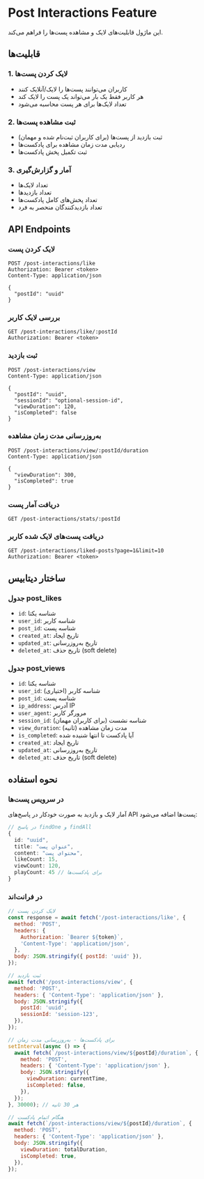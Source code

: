 # Post Interactions Feature

این ماژول قابلیت‌های لایک و مشاهده پست‌ها را فراهم می‌کند.

## قابلیت‌ها

### 1. لایک کردن پست‌ها

- کاربران می‌توانند پست‌ها را لایک/آنلایک کنند
- هر کاربر فقط یک بار می‌تواند یک پست را لایک کند
- تعداد لایک‌ها برای هر پست محاسبه می‌شود

### 2. ثبت مشاهده پست‌ها

- ثبت بازدید از پست‌ها (برای کاربران ثبت‌نام شده و مهمان)
- ردیابی مدت زمان مشاهده برای پادکست‌ها
- ثبت تکمیل پخش پادکست‌ها

### 3. آمار و گزارش‌گیری

- تعداد لایک‌ها
- تعداد بازدیدها
- تعداد پخش‌های کامل پادکست‌ها
- تعداد بازدیدکنندگان منحصر به فرد

## API Endpoints

### لایک کردن پست

```http
POST /post-interactions/like
Authorization: Bearer <token>
Content-Type: application/json

{
  "postId": "uuid"
}
```

### بررسی لایک کاربر

```http
GET /post-interactions/like/:postId
Authorization: Bearer <token>
```

### ثبت بازدید

```http
POST /post-interactions/view
Content-Type: application/json

{
  "postId": "uuid",
  "sessionId": "optional-session-id",
  "viewDuration": 120,
  "isCompleted": false
}
```

### به‌روزرسانی مدت زمان مشاهده

```http
POST /post-interactions/view/:postId/duration
Content-Type: application/json

{
  "viewDuration": 300,
  "isCompleted": true
}
```

### دریافت آمار پست

```http
GET /post-interactions/stats/:postId
```

### دریافت پست‌های لایک شده کاربر

```http
GET /post-interactions/liked-posts?page=1&limit=10
Authorization: Bearer <token>
```

## ساختار دیتابیس

### جدول post_likes

- `id`: شناسه یکتا
- `user_id`: شناسه کاربر
- `post_id`: شناسه پست
- `created_at`: تاریخ ایجاد
- `updated_at`: تاریخ به‌روزرسانی
- `deleted_at`: تاریخ حذف (soft delete)

### جدول post_views

- `id`: شناسه یکتا
- `user_id`: شناسه کاربر (اختیاری)
- `post_id`: شناسه پست
- `ip_address`: آدرس IP
- `user_agent`: مرورگر کاربر
- `session_id`: شناسه نشست (برای کاربران مهمان)
- `view_duration`: مدت زمان مشاهده (ثانیه)
- `is_completed`: آیا پادکست تا انتها شنیده شده
- `created_at`: تاریخ ایجاد
- `updated_at`: تاریخ به‌روزرسانی
- `deleted_at`: تاریخ حذف (soft delete)

## نحوه استفاده

### در سرویس پست‌ها

آمار لایک و بازدید به صورت خودکار در پاسخ‌های API پست‌ها اضافه می‌شود:

```typescript
// در پاسخ findOne و findAll
{
  id: "uuid",
  title: "عنوان پست",
  content: "محتوای پست",
  likeCount: 15,
  viewCount: 120,
  playCount: 45 // برای پادکست‌ها
}
```

### در فرانت‌اند

```javascript
// لایک کردن پست
const response = await fetch('/post-interactions/like', {
  method: 'POST',
  headers: {
    Authorization: `Bearer ${token}`,
    'Content-Type': 'application/json',
  },
  body: JSON.stringify({ postId: 'uuid' }),
});

// ثبت بازدید
await fetch('/post-interactions/view', {
  method: 'POST',
  headers: { 'Content-Type': 'application/json' },
  body: JSON.stringify({
    postId: 'uuid',
    sessionId: 'session-123',
  }),
});

// برای پادکست‌ها - به‌روزرسانی مدت زمان
setInterval(async () => {
  await fetch(`/post-interactions/view/${postId}/duration`, {
    method: 'POST',
    headers: { 'Content-Type': 'application/json' },
    body: JSON.stringify({
      viewDuration: currentTime,
      isCompleted: false,
    }),
  });
}, 30000); // هر 30 ثانیه

// هنگام اتمام پادکست
await fetch(`/post-interactions/view/${postId}/duration`, {
  method: 'POST',
  headers: { 'Content-Type': 'application/json' },
  body: JSON.stringify({
    viewDuration: totalDuration,
    isCompleted: true,
  }),
});
```
